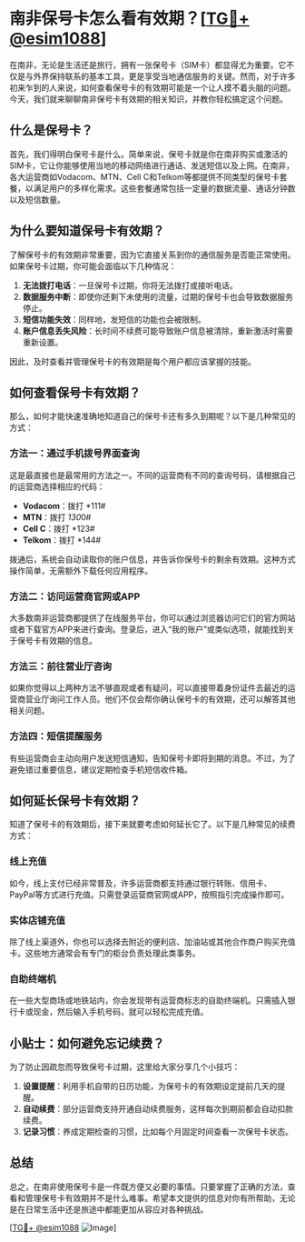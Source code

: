 # 南非保号卡怎么看有效期？[[TG💪+ @esim1088](https://t.me/s/esim1088)]

在南非，无论是生活还是旅行，拥有一张保号卡（SIM卡）都显得尤为重要。它不仅是与外界保持联系的基本工具，更是享受当地通信服务的关键。然而，对于许多初来乍到的人来说，如何查看保号卡的有效期可能是一个让人摸不着头脑的问题。今天，我们就来聊聊南非保号卡有效期的相关知识，并教你轻松搞定这个问题。

## 什么是保号卡？

首先，我们得明白保号卡是什么。简单来说，保号卡就是你在南非购买或激活的SIM卡，它让你能够使用当地的移动网络进行通话、发送短信以及上网。在南非，各大运营商如Vodacom、MTN、Cell C和Telkom等都提供不同类型的保号卡套餐，以满足用户的多样化需求。这些套餐通常包括一定量的数据流量、通话分钟数以及短信数量。

## 为什么要知道保号卡有效期？

了解保号卡的有效期非常重要，因为它直接关系到你的通信服务是否能正常使用。如果保号卡过期，你可能会面临以下几种情况：

1. **无法拨打电话**：一旦保号卡过期，你将无法拨打或接听电话。
2. **数据服务中断**：即使你还剩下未使用的流量，过期的保号卡也会导致数据服务停止。
3. **短信功能失效**：同样地，发短信的功能也会被限制。
4. **账户信息丢失风险**：长时间不续费可能导致账户信息被清除，重新激活时需要重新设置。

因此，及时查看并管理保号卡的有效期是每个用户都应该掌握的技能。

## 如何查看保号卡有效期？

那么，如何才能快速准确地知道自己的保号卡还有多久到期呢？以下是几种常见的方式：

### 方法一：通过手机拨号界面查询

这是最直接也是最常用的方法之一。不同的运营商有不同的查询号码，请根据自己的运营商选择相应的代码：

- **Vodacom**：拨打 *111#
- **MTN**：拨打 *130*0#
- **Cell C**：拨打 *123#
- **Telkom**：拨打 *144#

拨通后，系统会自动读取你的账户信息，并告诉你保号卡的剩余有效期。这种方式操作简单，无需额外下载任何应用程序。

### 方法二：访问运营商官网或APP

大多数南非运营商都提供了在线服务平台，你可以通过浏览器访问它们的官方网站或者下载官方APP来进行查询。登录后，进入“我的账户”或类似选项，就能找到关于保号卡有效期的信息。

### 方法三：前往营业厅咨询

如果你觉得以上两种方法不够直观或者有疑问，可以直接带着身份证件去最近的运营商营业厅询问工作人员。他们不仅会帮你确认保号卡的有效期，还可以解答其他相关问题。

### 方法四：短信提醒服务

有些运营商会主动向用户发送短信通知，告知保号卡即将到期的消息。不过，为了避免错过重要信息，建议定期检查手机短信收件箱。

## 如何延长保号卡有效期？

知道了保号卡的有效期后，接下来就要考虑如何延长它了。以下是几种常见的续费方式：

### 线上充值

如今，线上支付已经非常普及，许多运营商都支持通过银行转账、信用卡、PayPal等方式进行充值。只需登录运营商官网或APP，按照指引完成操作即可。

### 实体店铺充值

除了线上渠道外，你也可以选择去附近的便利店、加油站或其他合作商户购买充值卡。这些地方通常会有专门的柜台负责处理此类事务。

### 自助终端机

在一些大型商场或地铁站内，你会发现带有运营商标志的自助终端机。只需插入银行卡或现金，然后输入手机号码，就可以轻松完成充值。

## 小贴士：如何避免忘记续费？

为了防止因疏忽而导致保号卡过期，这里给大家分享几个小技巧：

1. **设置提醒**：利用手机自带的日历功能，为保号卡的有效期设定提前几天的提醒。
2. **自动续费**：部分运营商支持开通自动续费服务，这样每次到期前都会自动扣款续费。
3. **记录习惯**：养成定期检查的习惯，比如每个月固定时间查看一次保号卡状态。

## 总结

总之，在南非使用保号卡是一件既方便又必要的事情。只要掌握了正确的方法，查看和管理保号卡有效期并不是什么难事。希望本文提供的信息对你有所帮助，无论是在日常生活中还是旅途中都能更加从容应对各种挑战。

[[TG💪+ @esim1088](https://t.me/s/esim1088) ![Image](https://i.postimg.cc/4NQfJmqS/Snipaste-2025-05-13-00-14-12.png)]